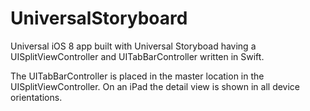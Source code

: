 
# UniversalStoryboard
Universal iOS 8 app built with Universal Storyboad having a UISplitViewController and UITabBarController written in Swift.

The UITabBarController is placed in the master location in the UISplitViewController. On an iPad the detail view is shown in all device orientations.
